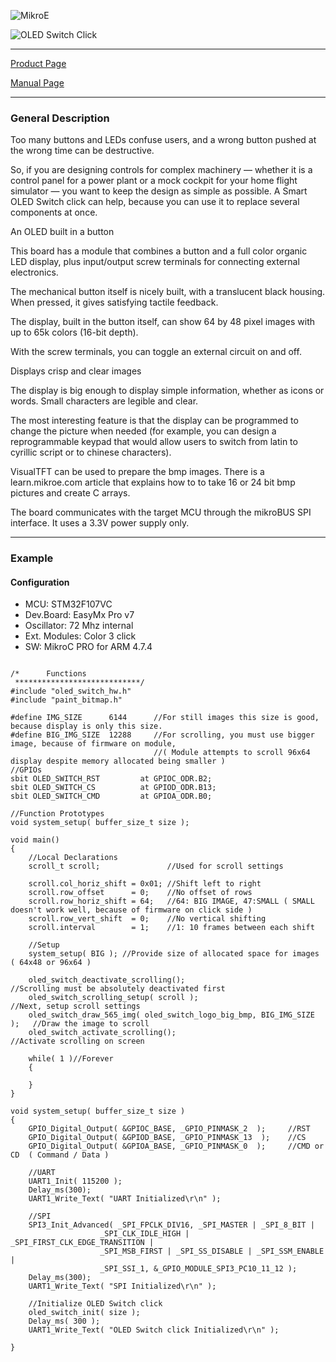 ![MikroE](http://www.mikroe.com/img/designs/beta/logo_small.png)

![OLED Switch Click](http://cdn.mikroe.com/img/click/oled_switch/img.png)

---
[Product Page](http://www.mikroe.com/index.php?url=click/oled-switch/)

[Manual Page](http://docs.mikroe.com/OLED_switch_click)

---

### General Description
Too many buttons and LEDs confuse users, and a wrong button pushed at the wrong time can be destructive. 

So, if you are designing controls for complex machinery — whether it is a control panel for a power plant or a mock cockpit for your home flight simulator — you want to keep the design as simple as possible. A Smart OLED Switch click can help, because you can use it to replace several components at once.

An OLED built in a button

This board has a module that combines a button and a full color organic LED display, plus input/output screw terminals for connecting external electronics.  

The mechanical button itself is nicely built, with a translucent black housing. When pressed, it gives satisfying tactile feedback. 

The display, built in the button itself, can show 64 by 48 pixel images with up to 65k colors (16-bit depth). 

With the screw terminals, you can toggle an external circuit on and off. 

Displays crisp and clear images

The display is big enough to display simple information, whether as icons or words. Small characters are legible and clear. 

The most interesting feature is that the display can be programmed to change the picture when needed (for example, you can design a reprogrammable keypad that would allow users to switch from latin to cyrillic script or to chinese characters).

VisualTFT can be used to prepare the bmp images. There is a learn.mikroe.com article that explains how to to take 16 or 24 bit bmp pictures and create C arrays.

The board communicates with the target MCU through the mikroBUS SPI interface. It uses a 3.3V power supply only.

---

### Example

#### Configuration
* MCU:             STM32F107VC
* Dev.Board:       EasyMx Pro v7
* Oscillator:      72 Mhz internal
* Ext. Modules:    Color 3 click
* SW:              MikroC PRO for ARM 4.7.4

```

/*      Functions
 ****************************/
#include "oled_switch_hw.h"
#include "paint_bitmap.h"

#define IMG_SIZE      6144      //For still images this size is good, because display is only this size.
#define BIG_IMG_SIZE  12288     //For scrolling, you must use bigger image, because of firmware on module,
                                //( Module attempts to scroll 96x64 display despite memory allocated being smaller )
//GPIOs
sbit OLED_SWITCH_RST         at GPIOC_ODR.B2;
sbit OLED_SWITCH_CS          at GPIOD_ODR.B13;
sbit OLED_SWITCH_CMD         at GPIOA_ODR.B0;

//Function Prototypes
void system_setup( buffer_size_t size );

void main() 
{
    //Local Declarations
    scroll_t scroll;               //Used for scroll settings
    
    scroll.col_horiz_shift = 0x01; //Shift left to right
    scroll.row_offset      = 0;    //No offset of rows
    scroll.row_horiz_shift = 64;   //64: BIG IMAGE, 47:SMALL ( SMALL doesn't work well, because of firmware on click side )
    scroll.row_vert_shift  = 0;    //No vertical shifting
    scroll.interval        = 1;    //1: 10 frames between each shift
    
    //Setup
    system_setup( BIG ); //Provide size of allocated space for images ( 64x48 or 96x64 )

    oled_switch_deactivate_scrolling();                                   //Scrolling must be absolutely deactivated first
    oled_switch_scrolling_setup( scroll );                                //Next, setup scroll settings
    oled_switch_draw_565_img( oled_switch_logo_big_bmp, BIG_IMG_SIZE );   //Draw the image to scroll
    oled_switch_activate_scrolling();                                     //Activate scrolling on screen

    while( 1 )//Forever
    {
    
    }
}

void system_setup( buffer_size_t size )
{
    GPIO_Digital_Output( &GPIOC_BASE, _GPIO_PINMASK_2  );     //RST
    GPIO_Digital_Output( &GPIOD_BASE, _GPIO_PINMASK_13  );    //CS
    GPIO_Digital_Output( &GPIOA_BASE, _GPIO_PINMASK_0  );     //CMD or CD  ( Command / Data )

    //UART
    UART1_Init( 115200 );
    Delay_ms(300);
    UART1_Write_Text( "UART Initialized\r\n" );

    //SPI
    SPI3_Init_Advanced( _SPI_FPCLK_DIV16, _SPI_MASTER | _SPI_8_BIT |
                    _SPI_CLK_IDLE_HIGH | _SPI_FIRST_CLK_EDGE_TRANSITION |
                    _SPI_MSB_FIRST | _SPI_SS_DISABLE | _SPI_SSM_ENABLE |
                    _SPI_SSI_1, &_GPIO_MODULE_SPI3_PC10_11_12 );
    Delay_ms(300);
    UART1_Write_Text( "SPI Initialized\r\n" );

    //Initialize OLED Switch click
    oled_switch_init( size );
    Delay_ms( 300 );
    UART1_Write_Text( "OLED Switch click Initialized\r\n" );

}
```
